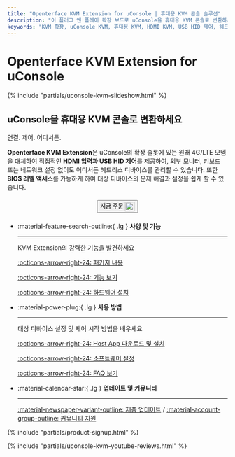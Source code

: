 ```yaml
---
title: "Openterface KVM Extension for uConsole | 휴대용 KVM 콘솔 솔루션"
description: "이 플러그 앤 플레이 확장 보드로 uConsole을 휴대용 KVM 콘솔로 변환하세요. 직접 HDMI 입력과 USB HID 제어로 어디서든 헤드리스 디바이스를 관리할 수 있습니다."
keywords: "KVM 확장, uConsole KVM, 휴대용 KVM, HDMI KVM, USB HID 제어, 헤드리스 제어, 4G LTE 대체, uConsole 확장, 모바일 KVM 콘솔"
---
```


# **Openterface KVM Extension for uConsole**

{% include "partials/uconsole-kvm-slideshow.html" %}

<div class="slogan-highlight">
  <h2 class="slogan-text">uConsole을 휴대용 KVM 콘솔로 변환하세요</h2>
  <div class="slogan-subtitle">연결. 제어. 어디서든.</div>
</div>

**Openterface KVM Extension**은 uConsole의 확장 슬롯에 있는 원래 4G/LTE 모뎀을 대체하여 직접적인 **HDMI 입력과 USB HID 제어**를 제공하여, 외부 모니터, 키보드 또는 네트워크 설정 없이도 어디서든 헤드리스 디바이스를 관리할 수 있습니다. 또한 **BIOS 레벨 액세스**를 가능하게 하여 대상 디바이스의 문제 해결과 설정을 쉽게 할 수 있습니다.

<div style="text-align: center; margin: 20px 0;">
  <button class="md-button" onclick="window.open('https://shop.techxartisan.com/products/openterface-kvm-ext-for-uconsole', '_blank')">
    지금 주문
    <img
      class="skip-lightbox"
      src="https://assets.openterface.com/images/trademark/txa.svg"
      alt="TxA Shop"
      style="vertical-align: middle; height: 22px;"
    >
  </button>
</div>

<div class="grid cards" markdown>

-   :material-feature-search-outline:{ .lg } __사양 및 기능__

    ---

    KVM Extension의 강력한 기능을 발견하세요

    [:octicons-arrow-right-24: 패키지 내용](/product/uconsole-kvm-extension/whats-in-the-box/)

    [:octicons-arrow-right-24: 기능 보기](/product/uconsole-kvm-extension/features)

    [:octicons-arrow-right-24: 하드웨어 설치](/product/uconsole-kvm-extension/hardware-installation)


-   :material-power-plug:{ .lg } __사용 방법__

    ---

    대상 디바이스 설정 및 제어 시작 방법을 배우세요

    [:octicons-arrow-right-24: Host App 다운로드 및 설치](/app)

    [:octicons-arrow-right-24: 소프트웨어 설정](/product/uconsole-kvm-extension/software-setup)

    [:octicons-arrow-right-24: FAQ 보기](/product/uconsole-kvm-extension/faq)

</div>


<div class="grid cards" markdown>

-   :material-calendar-star:{ .lg } __업데이트 및 커뮤니티__

    ---

    [:material-newspaper-variant-outline: 제품 업데이트](/product/uconsole-kvm-extension/updates/) / [:material-account-group-outline: 커뮤니티 지원](/discord)

</div>

{% include "partials/product-signup.html" %}

{% include "partials/uconsole-kvm-youtube-reviews.html" %}
